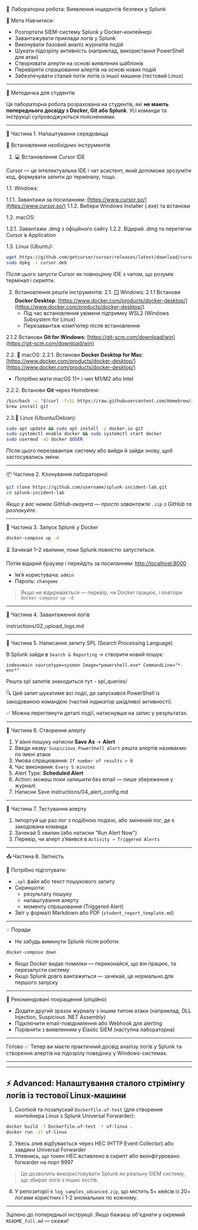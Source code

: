 🧪 Лабораторна робота: Виявлення інцидентів безпеки у Splunk

 🎯 Мета
Навчитися:
- Розгортати SIEM-систему Splunk у Docker-контейнері
- Завантажувати приклади логів у Splunk
- Виконувати базовий аналіз журналів подій
- Шукати підозрілу активність (наприклад, використання PowerShell для атак)
- Створювати алерти на основі виявлених шаблонів
- Перевіряти спрацювання алертів на основі нових подій
- Забезпечувати сталий потік логів із іншої машини (тестовий Linux)

---

📘 Методичка для студентів

Ця лабораторна робота розрахована на студентів, які **не мають попереднього досвіду з Docker, Git або Splunk**. Усі команди та інструкції супроводжуються поясненнями.

---

🧱 Частина 1. Налаштування середовища

🔧 Встановлення необхідних інструментів
 1. 💻 Встановлення Cursor IDE

Cursor — це інтелектуальна IDE і чат асистент, який допоможе зрозуміти код, формувати запити до терміналу, тощо.

1.1. Windows:

1.1.1. Завантажи за посиланням: [https://www.cursor.so/](https://www.cursor.so/)
1.1.2. Вибери Windows Installer (.exe) та встанови

1.2. macOS:

1.2.1. Завантажи .dmg з офіційного сайту
1.2.2. Відкрий .dmg та перетягни Cursor в Application

1.3. Linux (Ubuntu):

```bash
wget https://github.com/getcursor/cursor/releases/latest/download/cursor.deb
sudo dpkg -i cursor.deb
```

Після цього запусти Cursor як повноцінну IDE з чатом, що розуміє термінал і скрипти.


2. Встановлення решти інструментів:
2.1. 🪟 Windows:
2.1.1 Встанови **Docker Desktop**: [https://www.docker.com/products/docker-desktop/](https://www.docker.com/products/docker-desktop/)
   - Під час встановлення увімкни підтримку WSL2 (Windows Subsystem for Linux)
   - Перезавантаж комп’ютер після встановлення

2.1.2 Встанови **Git for Windows**: [https://git-scm.com/download/win](https://git-scm.com/download/win)


2.2. 🍎 macOS:
2.2.1. Встанови **Docker Desktop for Mac**: [https://www.docker.com/products/docker-desktop/](https://www.docker.com/products/docker-desktop/)
   - Потрібно мати macOS 11+ і чип M1/M2 або Intel

2.2.2. Встанови **Git** через Homebrew:
```bash
/bin/bash -c "$(curl -fsSL https://raw.githubusercontent.com/Homebrew/install/HEAD/install.sh)"
brew install git
```

2.3.🐧 Linux (Ubuntu/Debian):
```bash
sudo apt update && sudo apt install -y docker.io git
sudo systemctl enable docker && sudo systemctl start docker
sudo usermod -aG docker $USER
```
Після цього перезавантаж систему або вийди й зайди знову, щоб застосувались зміни.

---

📦 Частина 2. Клонування лабораторної

```bash
git clone https://github.com/username/splunk-incident-lab.git
cd splunk-incident-lab
```

*Якщо у вас немає GitHub-акаунта — просто завантажте `.zip` з GitHub та розпакуйте.*

---

🐳 Частина 3. Запуск Splunk у Docker

```bash
docker-compose up -d
```

⏳ Зачекай 1–2 хвилини, поки Splunk повністю запуститься.

Потім відкрий браузер і перейдіть за посиланням: [http://localhost:8000](http://localhost:8000)

- Ім’я користувача: `admin`
- Пароль: `changeme`

> Якщо не відкривається — перевір, чи Docker працює, і повтори `docker-compose up -d`

---

📂 Частина 4. Завантаження логів

instructions/02_upload_logs.md

---

🔎 Частина 5. Написання запиту SPL (Search Processing Language)

В Splunk зайди в `Search & Reporting` → створити новий пошук:

```spl
index=main sourcetype=sysmon Image=*powershell.exe* CommandLine="*-enc*"
```
Решта spl запитів знаходиться тут - spl_queries/

🔍 Цей запит шукатиме всі події, де запускався PowerShell із закодованою командою (частий індикатор шкідливої активності).

✅ Можна переглянути деталі події, натиснувши на запис у результатах.

---

🚨 Частина 6. Створення алерту

1. У вікні пошуку натисни **Save As** → **Alert**
2. Введи назву: `Suspicious PowerShell Alert` решта алертів називаємо по імені атаки
3. Умова спрацювання: `If number of results > 0`
4. Час виконання: `Every 5 minutes`
5. Alert Type: **Scheduled Alert**
6. Action: можеш поки залишити без email — лише збереження у журналі
7. Натисни Save
instructions/04_alert_config.md
---

🧪 Частина 7. Тестування алерту

1. Імпортуй ще раз лог з подібною подією, або змінений лог, де є закодована команда
2. Зачекай 5 хвилин (або натисни "Run Alert Now")
3. Перевір, чи алерт з’явився в `Activity → Triggered Alerts`

---

📤 Частина 8. Звітність

🔖 Потрібно підготувати:
- `.spl` файл або текст пошукового запиту
- Скриншоти:
  - результату пошуку
  - налаштування алерту
  - моменту спрацювання (Triggered Alert)
- Звіт у форматі Markdown або PDF (`student_report_template.md`)

---

💡 Поради
- Не забудь вимкнути Splunk після роботи:
```bash
docker-compose down
```
- Якщо Docker видає помилки — переконайся, що він працює, та перезапусти систему
- Якщо Splunk довго вантажиться — зачекай, це нормально для першого запуску

---

🧠 Рекомендовані покращення (опційно)
- Додати другий зразок журналу з іншим типом атаки (наприклад, DLL Injection, Suspicious .NET Assembly)
- Підключити email-повідомлення або Webhook для alerting
- Порівняти з виявленням у Elastic SIEM (наступна лабораторна)

---

Готово ✅
Тепер ви маєте практичний досвід аналізу логів у Splunk та створення алертів на підозрілу поведінку у Windows-системах.







---



---

## ⚡️ Advanced: Налаштування сталого стрімінгу логів із тестової Linux-машини

1. Скопіюй та позапускай `Dockerfile.uf-test` (для створення контейнера Linux з Splunk Universal Forwarder):

```bash
docker build -f Dockerfile.uf-test -t uf-linux .
docker run -it uf-linux
```

2. Увесь злив відбувається через HEC (HTTP Event Collector) або завдяки Universal Forwarder
3. Упевнись, що токен HEC вставлено в скрипт або вконфігуровано forwarder на порт 9997

> Це дозволить використовувати Splunk як реальну SIEM систему, що збирає логи з інших хостів.

4. У репозиторії є `log_samples_advanced.zip`, що містить 5+ кейсів із 20+ логами користних і 1-2 аномальних по кожному.

---

Зцілено до попередньої інструкції. Якщо бажаєш об'єднати у окремий `README_full.md` — скажи!

